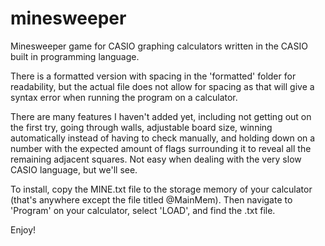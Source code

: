 # minesweeper
Minesweeper game for CASIO graphing calculators written in the CASIO built in programming language.

There is a formatted version with spacing in the 'formatted' folder for readability, but the actual file does not allow for spacing as that will give a syntax error when running the program on a calculator.

There are many features I haven't added yet, including not getting out on the first try, going
through walls, adjustable board size, winning automatically instead of having to check manually,
and holding down on a number with the expected amount of flags surrounding it to reveal all the 
remaining adjacent squares. Not easy when dealing with the very slow CASIO language, but we'll see.

To install, copy the MINE.txt file to the storage memory of your calculator (that's anywhere except the file titled @MainMem). Then navigate to 'Program' on your calculator, select 'LOAD', and find the .txt file.

Enjoy!
